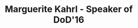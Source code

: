 ---
layout: speaker

title: "Marguerite Kahrl - Speaker of DoD'16"
speakername: "Marguerite Kahrl"
speakerimage: "kahrl.jpg"
speakeraffiliation: "Artist and designer, with a focus on social and environmental issues"
speakerbio: "Nata nel 1966 a Beverly, Massachusetts (USA); vive e lavora a Ivrea dal 2002.
Artista e designer, ha vent’anni di esperienza nell’ambito del design, applicato ai principi della filosofia della Permacultura, legata a progetti artistici in ambito sociale e ambientale. Con le sue sculture stimola l’impegno sociale, ma con un approccio ludico, con la manipolazione di simboli, metafore e differenti media. 
Il suo lavoro è stato esposto in mostre internazionali,‘Piccole Invasioni Malthusiane’, Villa Croce, Genova e ‘Wild Energies’, PAV, Torino 2016, ‘Savages’ Ningbo in China e a Torino, 2014. ‘Seeds of Winterslag (SOW)’, Manifesta 9, Genk, Belgio, 2012, ‘Common Ground: Projects for the Lagoon’, alla Fondazione Bevilacqua La Masa, Venezia, 2010, the Museum of Contemporary Art, Tucson, Arizona, 2010, Boulder Museum of Contemporary Art, Colorado, 2007 e ‘Disegni’ alla Fondazione Sandretto Re Rebaudengo, Torino, 2004.
Tra i premi e le residenze: Joan Mitchell Foundation Grant, residenza al Santa Fe Art Institute e il Sue and John Diekman Fellowship per il Djerassi Resident Artists Program in California. Il suo lavoro è stato selezionato per una acquisizione alla Galleria d’Arte Moderna di Torino."


speakerportfolio: 
  - link: "http://www.kahrl.com/"
    title: "kahrl.com"

talktitle: "Con MOI"
talkabstract: "A project I am presently working on is Con MOI, an informal group of Italian and migrant citizens who practice real solidarity, strengthening social and human bonds through sharing food, time and mutual attention. We practice recovery and redistribution of surplus food that can no longer be sold, without any exchange of money. We are defining a new way of considering the community and turn to retailers, markets, medium and large retail facilities, restaurants, communities and individuals to collect food surpluses and redistribute the territory.
Con MOI evolved out of a collaboration between myself and Marjetica Potrč for PAV Parco Arte Vivente, in Torino, Italy. Our intention was to develop new resilient connections around the Experimental Centre for Contemporary Art and park with a process-oriented study of urban ecology that employed permaculture and deep ecology to reimagine the existing community, one which has experienced upheaval, isolation and depression. After carefully reviewing various ideas, difficulties, analyses, and problems connected with proposed locations, we selected Ex Moi as the site for our onsite project. Since then we have been on an adventure to build a prototype of democratic exchange with food sharing as the catalyst.
The buildings known as Ex Moi were constructed as part of Turin’s Olympic Village, which was abandoned after the 2006 Winter Olympics. In 2013, four of these buildings were occupied by refugees from North and Central Africa. The squat has since grown rapidly, from 750 occupants this summer to 1,050 currently. The squatter community is self-governed and has a number of pop-up shops, including a tailor, a barber, a grocery, a restaurant and a school run by volunteers. The people who live here, however, are excluded from social services, a situation that polarizes the opinions of neighbors and politicians alike.
Using a sustainable timeline as a tool, we are now formalizing the operational aspects of the Con Moi network. The end result should be food security for the refugees, visibility and political integration, a stronger sense of community, and new and more effective capabilities. But we face many obstacles and challenges, such as contending with the judgmental space of asking for food as an outsider. "

books:
  - title: "Coming Back to Life: The Updated Guide to 'The Work That Reconnects'"
    author: "Joanna Macy, Molly Brown, Foreword by Matthew Fox"

  - title: "Undermining - A Wild Ride Through Land Use, Politics, and Art in the Changing West"
    author: "Lucy R. Lippard"

  - title: "Thoughtless Acts?: Observations on Intuitive Design Hardcover"
    author: "Jane Fulton Suri (Author), Ideo (Author)"


---